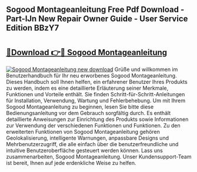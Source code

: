 ## Sogood Montageanleitung Free Pdf Download - Part-lJn New Repair Owner Guide - User Service Edition BBzY7

# <h2><a href="http://df6yq6o.blite.top/?on=Sogood+Montageanleitung">🔗Download 👉🔴 Sogood Montageanleitung</a></h2>

[![Sogood Montageanleitung new download](https://i.imgur.com/lujVjoI.png)](http://df6yq6o.blite.top/?on=Sogood+Montageanleitung)
Grüße und willkommen im Benutzerhandbuch für Ihr neu erworbenes Sogood Montageanleitung. Dieses Handbuch soll Ihnen helfen, ein erfahrener Benutzer Ihres Produkts zu werden, indem es eine detaillierte Erläuterung seiner Merkmale, Funktionen und Vorteile enthält. Sie finden Schritt-für-Schritt-Anleitungen für Installation, Verwendung, Wartung und Fehlerbehebung. Um mit Ihrem Sogood Montageanleitung zu beginnen, lesen Sie bitte diese Bedienungsanleitung vor dem Gebrauch sorgfältig durch. Es enthält detaillierte Anweisungen zur Einrichtung des Produkts sowie Informationen zur Verwendung der verschiedenen Funktionen und Funktionen. Zu den erweiterten Funktionen von Sogood Montageanleitung gehören Geolokalisierung, intelligente Warnungen, anpassbare Designs und Mehrbenutzerzugriff, die alle einfach über die benutzerfreundliche und intuitive Benutzeroberfläche gesteuert werden können. Lass uns zusammenarbeiten, Sogood Montageanleitung. Unser Kundensupport-Team ist bereit, Ihnen auf jede erdenkliche Weise zu helfen.
